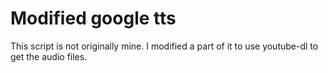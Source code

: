 # Modified google tts
This script is not originally mine.
I modified a part of it to use youtube-dl to get the audio files.
